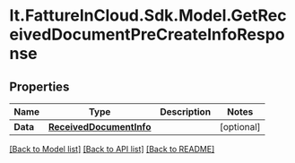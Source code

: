 # It.FattureInCloud.Sdk.Model.GetReceivedDocumentPreCreateInfoResponse

## Properties

Name | Type | Description | Notes
------------ | ------------- | ------------- | -------------
**Data** | [**ReceivedDocumentInfo**](ReceivedDocumentInfo.md) |  | [optional] 

[[Back to Model list]](../README.md#documentation-for-models) [[Back to API list]](../README.md#documentation-for-api-endpoints) [[Back to README]](../README.md)


